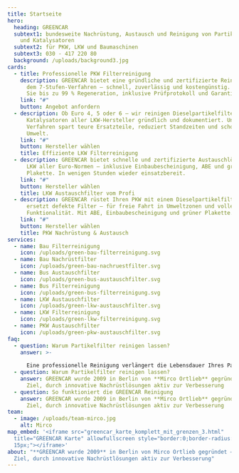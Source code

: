 ```yaml
---
title: Startseite
hero:
  heading: GREENCAR
  subtext1: bundesweite Nachrüstung, Austausch und Reinigung von Partikelfiltern
    und Katalysatoren
  subtext2: für PKW, LKW und Baumaschinen
  subtext3: 030 - 417 220 80
  background: /uploads/background3.jpg
cards:
  - title: Professionelle PKW Filterreinigung
    description: GREENCAR bietet eine gründliche und zertifizierte Reinigung nach
      dem 7-Stufen-Verfahren – schnell, zuverlässig und kostengünstig. Erhalten
      Sie bis zu 99 % Regeneration, inklusive Prüfprotokoll und Garantie.
    link: "#"
    button: Angebot anfordern
  - description: Ob Euro 4, 5 oder 6 – wir reinigen Dieselpartikelfilter und
      Katalysatoren aller LKW-Hersteller gründlich und dokumentiert. Unser
      Verfahren spart teure Ersatzteile, reduziert Standzeiten und schont die
      Umwelt.
    link: "#"
    button: Hersteller wählen
    title: Effiziente LKW Filterreinigung
  - description: GREENCAR bietet schnelle und zertifizierte Austauschlösungen für
      LKW aller Euro-Normen – inklusive Einbaubescheinigung, ABE und grüner
      Plakette. In wenigen Stunden wieder einsatzbereit.
    link: "#"
    button: Hersteller wählen
    title: LKW Austauschfilter vom Profi
  - description: GREENCAR rüstet Ihren PKW mit einem Dieselpartikelfilter nach oder
      ersetzt defekte Filter – für freie Fahrt in Umweltzonen und volle
      Funktionalität. Mit ABE, Einbaubescheinigung und grüner Plakette.
    link: "#"
    button: Hersteller wählen
    title: PKW Nachrüstung & Austausch
services:
  - name: Bau Filterreinigung
    icon: /uploads/green-bau-filterreinigung.svg
  - name: Bau Nachrüstfilter
    icon: /uploads/green-bau-nachruestfilter.svg
  - name: Bus Austauschfilter
    icon: /uploads/green-bus-austauschfilter.svg
  - name: Bus Filterreinigung
    icon: /uploads/green-bus-filterreinigung.svg
  - name: LKW Austauschfilter
    icon: /uploads/green-lkw-austauschfilter.svg
  - name: LKW Filterreinigung
    icon: /uploads/green-lkw-filterreinigung.svg
  - name: PKW Austauschfilter
    icon: /uploads/green-pkw-austauschfilter.svg
faq:
  - question: Warum Partikelfilter reinigen lassen?
    answer: >-
      
      Eine professionelle Reinigung verlängert die Lebensdauer Ihres Partikelfilters und spart hohe Austauschkosten. Ruß und Asche setzen sich nach 80.000 bis 160.000 km fest – was die Leistung des Motors beeinträchtigt. Unsere Reinigung stellt die ursprüngliche Funktionalität nahezu vollständig wieder her.
  - question: Warum Partikelfilter reinigen lassen?
    answer: GREENCAR wurde 2009 in Berlin von **Mirco Ortlieb** gegründet – mit dem
      Ziel, durch innovative Nachrüstlösungen aktiv zur Verbesserung
  - question: So funktioniert die GREENCAR Reinigung
    answer: GREENCAR wurde 2009 in Berlin von **Mirco Ortlieb** gegründet – mit dem
      Ziel, durch innovative Nachrüstlösungen aktiv zur Verbesserung
team:
  - image: /uploads/team-mirco.jpg
    alt: Mirco
map_embed: '<iframe src="greencar_karte_komplett_mit_grenzen_3.html"
  title="GREENCAR Karte" allowfullscreen style="border:0;border-radius:
  15px;"></iframe>'
about: "**GREENCAR wurde 2009** in Berlin von Mirco Ortlieb gegründet – mit dem
  Ziel, durch innovative Nachrüstlösungen aktiv zur Verbesserung"
---
```

